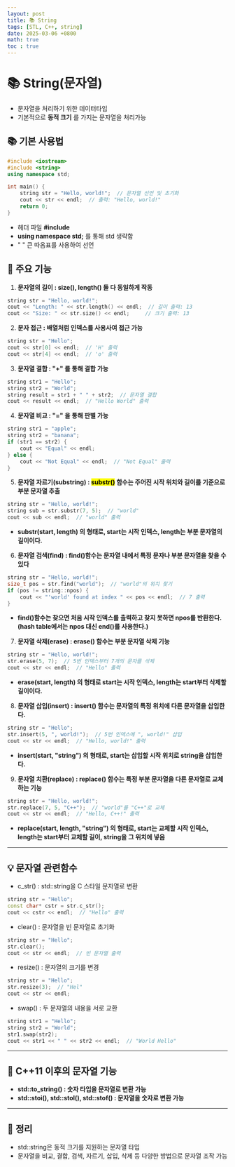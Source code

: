 ```yaml
---
layout: post
title: 📚 String
tags: [STL, C++, string]
date: 2025-03-06 +0800
math: true
toc : true
---
```




# 📚 String(문자열)

- 문자열을 처리하기 위한 데이터타입
- 기본적으로 **동적 크기** 를 가지는 문자열을 처리가능



## 📚 기본 사용법

```cpp
#include <iostream>
#include <string>
using namespace std;

int main() {
    string str = "Hello, world!";  // 문자열 선언 및 초기화
    cout << str << endl;  // 출력: "Hello, world!"
    return 0;
}
```

- 헤더 파일 **#include <string>**
- **using namespace std;** 를 통해 std 생략함
- " " 큰 따옴표를 사용하여 선언


## 🔎 주요 기능

1. **문자열의 길이 : size(), length() 둘 다 동일하게 작동**
```cpp
string str = "Hello, world!";
cout << "Length: " << str.length() << endl;  // 길이 출력: 13
cout << "Size: " << str.size() << endl;     // 크기 출력: 13
```

2. **문자 접근 : 배열처럼 인덱스를 사용사여 접근 가능**

```cpp
string str = "Hello";
cout << str[0] << endl;  // 'H' 출력
cout << str[4] << endl;  // 'o' 출력
```

3. **문자열 결합 : "+" 를 통해 결합 가능**

```cpp
string str1 = "Hello";
string str2 = "World";
string result = str1 + " " + str2;  // 문자열 결합
cout << result << endl;  // "Hello World" 출력
```

4. **문자열 비교 : "=" 을 통해 판별 가능**

```cpp
string str1 = "apple";
string str2 = "banana";
if (str1 == str2) {
    cout << "Equal" << endl;
} else {
    cout << "Not Equal" << endl;  // "Not Equal" 출력
}
```

5. **문자열 자르기(substring) : <mark>substr()</mark> 함수는 주어진 시작 위치와 길이를 기준으로 부분 문자열 추출**

```cpp
string str = "Hello, world!";
string sub = str.substr(7, 5);  // "world"
cout << sub << endl;  // "world" 출력
```
- **substr(start, length) 의 형태로, start는 시작 인덱스, length는 부분 문자열의 길이이다.**

6. **문자열 검색(find) : find()함수는 문자열 내에서 특정 문자나 부분 문자열을 찾을 수 있다**

```cpp
string str = "Hello, world!";
size_t pos = str.find("world");  // "world"의 위치 찾기
if (pos != string::npos) {
    cout << "'world' found at index " << pos << endl;  // 7 출력
}
```
- **find()함수는 찾으면 처음 시작 인덱스를 출력하고 찾지 못하면 npos를 반환한다.(hash table에서는 npos 대신 end()를 사용한다.)**

7. **문자열 삭제(erase) : erase() 함수는 부분 문자열 삭제 기능**

```cpp
string str = "Hello, world!";
str.erase(5, 7);  // 5번 인덱스부터 7개의 문자를 삭제
cout << str << endl;  // "Hello" 출력
```
- **erase(start, length) 의 형태로 start는 시작 인덱스, length는 start부터 삭제할 길이이다.**


8. **문자열 삽입(insert) : insert() 함수는 문자열의 특정 위치에 다른 문자열을 삽입한다.**

```cpp
string str = "Hello";
str.insert(5, ", world!");  // 5번 인덱스에 ", world!" 삽입
cout << str << endl;  // "Hello, world!" 출력
```
- **insert(start, "string") 의 형태로, start는 삽입할 시작 위치로 string을 삽입한다.**

9. **문자열 치환(replace) : replace() 함수는 특정 부분 문자열을 다른 문자열로 교체하는 기능**

```cpp
string str = "Hello, world!";
str.replace(7, 5, "C++");  // "world"를 "C++"로 교체
cout << str << endl;  // "Hello, C++!" 출력
```
- **replace(start, length, "string") 의 형태로, start는 교체할 시작 인덱스, length는 start부터 교체할 길이, string을 그 위치에 넣음**



****


## 💡 문자열 관련함수

- c_str() : std::string을 C 스타일 문자열로 변환

```cpp
string str = "Hello";
const char* cstr = str.c_str();
cout << cstr << endl;  // "Hello" 출력
```

- clear() : 문자열을 빈 문자열로 초기화

```cpp
string str = "Hello";
str.clear();
cout << str << endl;  // 빈 문자열 출력
```

- resize() : 문자열의 크기를 변경

```cpp
string str = "Hello";
str.resize(3);  // "Hel"
cout << str << endl;
```

- swap() : 두 문자열의 내용을 서로 교환

```cpp
string str1 = "Hello";
string str2 = "World";
str1.swap(str2);
cout << str1 << " " << str2 << endl;  // "World Hello"
```


****


## 🔑 C++11 이후의 문자열 기능

- **std::to_string() : 숫자 타입을 문자열로 변환 가능**
- **std::stoi(), std::stol(), std::stof() : 문자열을 숫자로 변환 가능**



****


## 📌 정리

- std::string은 동적 크기를 지원하는 문자열 타입
- 문자열을 비교, 결합, 검색, 자르기, 삽입, 삭제 등 다양한 방법으로 문자열 조작 가능